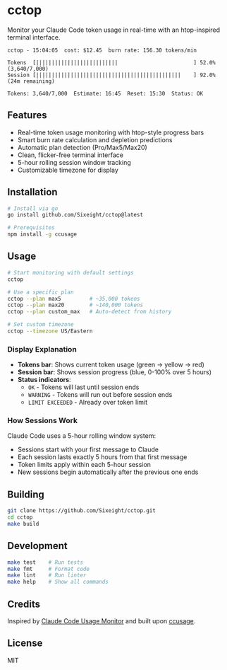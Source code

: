 # cctop

Monitor your Claude Code token usage in real-time with an htop-inspired terminal interface.

```
cctop - 15:04:05  cost: $12.45  burn rate: 156.30 tokens/min

Tokens  [||||||||||||||||||||||||||                        ] 52.0% (3,640/7,000)
Session [||||||||||||||||||||||||||||||||||||||||||||||    ] 92.0% (24m remaining)

Tokens: 3,640/7,000  Estimate: 16:45  Reset: 15:30  Status: OK
```

## Features

- Real-time token usage monitoring with htop-style progress bars
- Smart burn rate calculation and depletion predictions
- Automatic plan detection (Pro/Max5/Max20)
- Clean, flicker-free terminal interface
- 5-hour rolling session window tracking
- Customizable timezone for display

## Installation

```bash
# Install via go
go install github.com/Sixeight/cctop@latest

# Prerequisites
npm install -g ccusage
```

## Usage

```bash
# Start monitoring with default settings
cctop

# Use a specific plan
cctop --plan max5         # ~35,000 tokens
cctop --plan max20        # ~140,000 tokens
cctop --plan custom_max   # Auto-detect from history

# Set custom timezone
cctop --timezone US/Eastern
```

### Display Explanation

- **Tokens bar**: Shows current token usage (green → yellow → red)
- **Session bar**: Shows session progress (blue, 0-100% over 5 hours)
- **Status indicators**:
  - `OK` - Tokens will last until session ends
  - `WARNING` - Tokens will run out before session ends
  - `LIMIT EXCEEDED` - Already over token limit

### How Sessions Work

Claude Code uses a 5-hour rolling window system:

- Sessions start with your first message to Claude
- Each session lasts exactly 5 hours from that first message
- Token limits apply within each 5-hour session
- New sessions begin automatically after the previous one ends

## Building

```bash
git clone https://github.com/Sixeight/cctop.git
cd cctop
make build
```

## Development

```bash
make test    # Run tests
make fmt     # Format code
make lint    # Run linter
make help    # Show all commands
```

## Credits

Inspired by [Claude Code Usage Monitor](https://github.com/Maciek-roboblog/Claude-Code-Usage-Monitor) and built upon [ccusage](https://github.com/ryoppippi/ccusage).

## License

MIT

